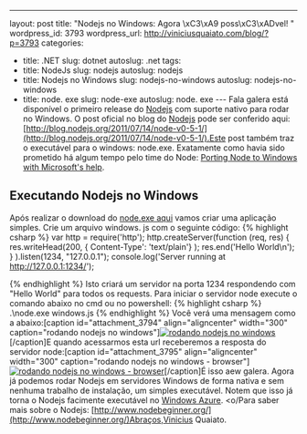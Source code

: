 --- 
layout: post
title: "Nodejs no Windows: Agora \xC3\xA9 poss\xC3\xADvel! " wordpress_id: 3793
wordpress_url: http://viniciusquaiato.com/blog/?p=3793
categories: 
- title: .NET
  slug: dotnet
  autoslug: .net
tags: 
- title: NodeJs
  slug: nodejs
  autoslug: nodejs
- title: Nodejs no Windows
  slug: nodejs-no-windows
  autoslug: nodejs-no-windows
- title: node. exe   slug: node-exe
  autoslug: node. exe ---
Fala galera está disponível o primeiro release do [Nodejs](http://nodejs.org/) com suporte nativo para rodar no Windows. O post oficial no blog do [Nodejs](http://blog.nodejs.org/) pode ser conferido aqui: [http://blog.nodejs.org/2011/07/14/node-v0-5-1/](http://blog.nodejs.org/2011/07/14/node-v0-5-1/).Este post também traz o executável para o windows: node.exe. Exatamente como havia sido prometido há algum tempo pelo time do Node: [Porting Node to Windows with Microsoft's help](http://blog.nodejs.org/2011/06/23/porting-node-to-windows-with-microsoft%e2%80%99s-help/).

## Executando Nodejs no Windows
Após realizar o download do [node.exe aqui](http://nodejs.org/dist/v0.5.1/node.exe) vamos criar uma aplicação simples. Crie um arquivo windows. js com o seguinte código:
{% highlight csharp %}
var http = require('http');
    http.createServer(function (req, res) {  res.writeHead(200, {
Content-Type': 'text/plain'}
);
    res.end('Hello World\n');
    }
).listen(1234, "127.0.0.1");
    console.log('Server running at http://127.0.0.1:1234/');
    
{% endhighlight %}
Isto criará um servidor na porta 1234 respondendo com "Hello World" para todos os requests. Para iniciar o servidor node execute o comando abaixo no cmd ou no powershell:
{% highlight csharp %}
.\node.exe windows.js
{% endhighlight %}
Você verá uma mensagem como a abaixo:[caption id="attachment_3794" align="aligncenter" width="300" caption="rodando nodejs no windows"][![rodando nodejs no windows](http://viniciusquaiato.com/images_posts/rodando-nodejs-no-windows-300x108.png "rodando nodejs no windows")](http://viniciusquaiato.com/images_posts/rodando-nodejs-no-windows.png)[/caption]E quando acessarmos esta url receberemos a resposta do servidor node:[caption id="attachment_3795" align="aligncenter" width="300" caption="rodando nodejs no windows - browser"][![rodando nodejs no windows - browser](http://viniciusquaiato.com/images_posts/rodando-nodejs-no-windows-browser-300x138.png "rodando nodejs no windows - browser")](http://viniciusquaiato.com/images_posts/rodando-nodejs-no-windows-browser.png)[/caption]É isso aew galera. Agora já podemos rodar Nodejs em servidores Windows de forma nativa e sem nenhuma trabalho de instalação, um simples executável. Notem que isso já torna o Nodejs facimente executável no [Windows Azure](http://viniciusquaiato.com/blog/tag/windows-azure/). <o/Para saber mais sobre o Nodejs: [http://www.nodebeginner.org/](http://www.nodebeginner.org/)Abraços,Vinicius Quaiato.
